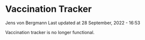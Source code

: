 Vaccination Tracker
================
Jens von Bergmann
Last updated at 28 September, 2022 - 16:53

Vaccination tracker is no longer functional.
